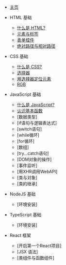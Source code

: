 * [主页](/ "Webdev 教程主页")

* HTML 基础
    * [什么是 HTML?](/html-tutorial/1.md)
    * [元素与标签](/html-tutorial/2.md)
    * [表单控件](/html-tutorial/3.md)
    * [绝对路径与相对路径](/html-tutorial/4.md)

* CSS 基础
    * [什么是 CSS?](/css-tutorial/1.md)
    * [选择器](/css-tutorial/2.md)
    * [用选择器定位元素](/css-tutorial/3.md)
    * [RGB](/css-tutorial/4.md)

* JavaScript 基础
    * [什么是 JavaScript?](/js-tutorial/1.md)
    * [认识基本函数](/js-tutorial/2.md)
    * [数据类型]
    * [if语句与逻辑表达式]
    * [switch语句]
    * [while循环]
    * [for循环]
    * [数组]
    * [try...catch语句]
    * [DOM对象的操作]
    * [事件监听]
    * [用XHR调用WebAPI]
    * [类与对象]
    * [类的继承]

* NodeJS 基础
    * [环境安装]

* TypeScript 基础
    * [环境安装]

* React 框架
    * [开启第一个React项目]
    * [JSX 语法]
    * [类组件与函数组件]
